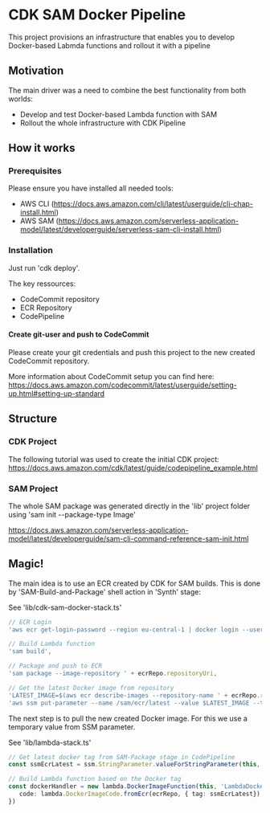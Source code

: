 # CDK SAM Docker Pipeline

This project provisions an infrastructure that enables you to develop Docker-based Labmda functions and rollout it with a pipeline

## Motivation

The main driver was a need to combine the best functionality from both worlds:
- Develop and test Docker-based Lambda function with SAM
- Rollout the whole infrastructure with CDK Pipeline

## How it works

### Prerequisites 

Please ensure you have installed all needed tools:
- AWS CLI (https://docs.aws.amazon.com/cli/latest/userguide/cli-chap-install.html)
- AWS SAM (https://docs.aws.amazon.com/serverless-application-model/latest/developerguide/serverless-sam-cli-install.html)

### Installation

Just run 'cdk deploy'.

The key ressources:
- CodeCommit repository 
- ECR Repository
- CodePipeline

#### Create git-user and push to CodeCommit

Please create your git credentials and push this project to the new created CodeCommit repository.

More information about CodeCommit setup you can find here:
https://docs.aws.amazon.com/codecommit/latest/userguide/setting-up.html#setting-up-standard

## Structure

### CDK Project

The following tutorial was used to create the initial CDK project:
https://docs.aws.amazon.com/cdk/latest/guide/codepipeline_example.html

### SAM Project

The whole SAM package was generated directly in the 'lib' project folder using 'sam init --package-type Image'

https://docs.aws.amazon.com/serverless-application-model/latest/developerguide/sam-cli-command-reference-sam-init.html

## Magic!

The main idea is to use an ECR created by CDK for SAM builds.
This is done by 'SAM-Build-and-Package' shell action in 'Synth' stage:

See 'lib/cdk-sam-docker-stack.ts'
```typescript
// ECR Login
'aws ecr get-login-password --region eu-central-1 | docker login --username AWS --password-stdin "$CDK_DEFAULT_ACCOUNT.dkr.ecr.eu-central-1.amazonaws.com"',

// Build Lambda function 
'sam build', 

// Package and push to ECR
'sam package --image-repository ' + ecrRepo.repositoryUri,

// Get the latest Docker image from repository        
'LATEST_IMAGE=$(aws ecr describe-images --repository-name ' + ecrRepo.repositoryName + ' --query "sort_by(imageDetails,& imagePushedAt)[-1].imageTags[0]" --output text)',
'aws ssm put-parameter --name /sam/ecr/latest --value $LATEST_IMAGE --type String --overwrite'
```

The next step is to pull the new created Docker image.
For this we use a temporary value from SSM parameter.

See 'lib/lambda-stack.ts'
```typescript
// Get latest docker tag from SAM-Package stage in CodePipeline
const ssmEcrLatest = ssm.StringParameter.valueForStringParameter(this, '/sam/ecr/latest');

// Build Lambda function based on the Docker tag
const dockerHandler = new lambda.DockerImageFunction(this, 'LambdaDocker', {
   code: lambda.DockerImageCode.fromEcr(ecrRepo, { tag: ssmEcrLatest}),  
})
```





